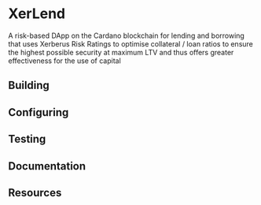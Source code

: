 # XerLend
A risk-based DApp on the Cardano blockchain for lending and borrowing that uses Xerberus Risk Ratings to optimise collateral / loan ratios to ensure the highest possible security at maximum LTV and thus offers greater effectiveness for the use of capital
## Building

## Configuring

## Testing

## Documentation

## Resources
